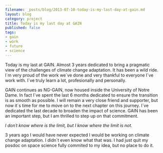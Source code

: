 ```yaml
---
filename: _posts/blog/2013-07-10-today-is-my-last-day-at-gain.md
layout: blog
category: project
title: Today is my last day at GAIN
published: false
tags:
- gain
- work
- future
- science
---
```


Today is my last at GAIN. Almost 3 years dedicated to bring a pragmatic view of the challenges of climate change adaptation. It has been a wild ride. I´m very proud of the work we´ve done and very thankful to everyone I´ve work with. I´ve truly learn a lot, profesionally and personally.

GAIN continues as NG-GAIN, now housed inside the University of Notre Dame. In fact I´ve spent the last 6 months dedicated to ensure the transition is as smooth as possible. I will remain a very close friend and supporter, but now it´s time for me to move on to the next chapter on this journey. I´ve dedicated the last decade to broaden the impact of science. GAIN has been an important step, but I am thrilled to step up on that commitment.

*I don´t know where is the limit, but I know where the limit is not.*

3 years ago I would have never expected I would be working on climate change adaptation. I didn´t even know what that was. I had just quit my posdoc on space science fully commited to my idea, but no place to do it. 


